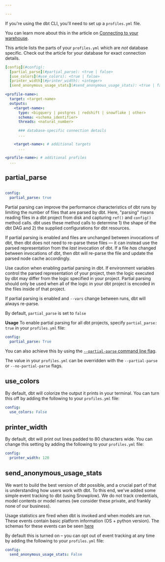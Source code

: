 ```yaml
---

---
```


If you're using the dbt CLI, you'll need to set up a `profiles.yml` file.

You can learn more about this in the article on [Connecting to your warehouse](configure-your-profile).

This article lists the parts of your `profiles.yml` which are _not_ database specific. Check out the article for your database for exact connection details.

<File name='profiles.yml'>

```yml
[config](#config):
  [partial_parse](#partial_parse): <true | false>
  [use_colors](#use_colors): <true | false>
  [printer_width](#printer_width): <integer>
  [send_anonymous_usage_stats](#send_anonymous_usage_stats): <true | false>

<profile-name>:
  target: <target-name>
  outputs:
    <target-name>:
      type: <bigquery | postgres | redshift | snowflake | other>
      schema: <schema_identifier>
      threads: <natural_number>

      ### database-specific connection details
      ...

    <target-name>: # additional targets
      ...

<profile-name>: # additional profiles
  ...

```

</File>


## partial_parse

<File name='profiles.yml'>

```yaml

config:
  partial_parse: true

```

</File>


Partial parsing can improve the performance characteristics of dbt runs by limiting the number of files that are parsed by dbt. Here, "parsing" means reading files in a dbt project from disk and capturing `ref()` and `config()` method calls. dbt uses these method calls to determine 1) the shape of the dbt DAG and 2) the supplied configurations for dbt resources.

If partial parsing is enabled and files are unchanged between invocations of dbt, then dbt does not need to re-parse these files — it can instead use the parsed representation from the _last_ invocation of dbt. If a file *has* changed between invocations of dbt, then dbt will re-parse the file and update the parsed node cache accordingly.

Use caution when enabling partial parsing in dbt. If environment variables control the parsed representation of your project, then the logic executed by dbt may differ from the logic specified in your project. Partial parsing should only be used when all of the logic in your dbt project is encoded in the files inside of that project.

If partial parsing is enabled and `--vars` change between runs, dbt will always re-parse.

By default, `partial_parse` is set to `false`

**Usage**
To enable partial parsing for all dbt projects, specify `partial_parse: true` in your `profiles.yml` file:

```yaml
config:
  partial_parse: True
```

You can also achieve this by using the [`--partial-parse` command line flag](global-cli-flags#partial-parsing).

The value in your `profiles.yml` can be overridden with the `--partial-parse` or `--no-partial-parse` flags.

## use_colors

By default, dbt will colorize the output it prints in your terminal. You can turn this off by adding the following to your `profiles.yml` file:

<File name='profiles.yml'>

```yaml
config:
  use_colors: False
```

</File>


## printer_width

By default, dbt will print out lines padded to 80 characters wide. You can change this setting by adding the following to your `profiles.yml` file:

<File name='profiles.yml'>

```yaml
config:
  printer_width: 120
```

</File>

## send_anonymous_usage_stats

We want to build the best version of dbt possible, and a crucial part of that is understanding how users work with dbt. To this end, we've added some simple event tracking to dbt (using Snowplow). We do not track credentials, model contents or model names (we consider these private, and frankly none of our business).

Usage statistics are fired when dbt is invoked and when models are run. These events contain basic platform information (OS + python version). The schemas for these events can be seen [here](https://github.com/fishtown-analytics/dbt/tree/development/events/schemas/com.fishtownanalytics)

By default this is turned on – you can opt out of event tracking at any time by adding the following to your `profiles.yml` file:
```yaml
config:
  send_anonymous_usage_stats: False
```

